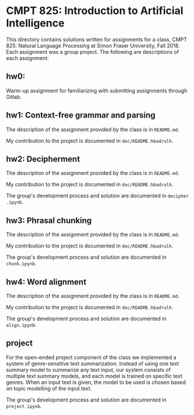 # CMPT 825: Introduction to Artificial Intelligence
This directory contains solutions written for assignments for a class, 
CMPT 825: Natural Language Processing at Simon Fraser University, Fall 2018.
Each assignment was a group project. The following are descriptions of each
assignment:

## hw0: 
Warm-up assignment for familiarizing with submitting assignments through
Gitlab.


## hw1: Context-free grammar and parsing
The description of the assignment provided by the class is in `README.md`.

My contribution to the project is documented in `doc/README.hbadrulh`. 


## hw2: Decipherment
The description of the assignment provided by the class is in `README.md`.

My contribution to the project is documented in `doc/README.hbadrulh`.

The group's development process and solution are documented in `decipher
.ipynb`.


## hw3: Phrasal chunking
The description of the assignment provided by the class is in `README.md`.

My contribution to the project is documented in `doc/README.hbadrulh`.

The group's development process and solution are documented in `chunk.ipynb`.


## hw4: Word alignment
The description of the assignment provided by the class is in `README.md`.

My contribution to the project is documented in `doc/README.hbadrulh`.

The group's development process and solution are documented in `align.ipynb`.


## project
For the open-ended project component of the class we implemented a system of
genre-sensitive text summarization. Instead of using one text summary model 
to summarize any text input, our system consists of multiple text summary
models, and each model is trained on specific text genres. When an input text 
is given, the model to be used is chosen based on topic modelling of the
input text.

The group's development process and solution are documented in `project.ipynb`.






